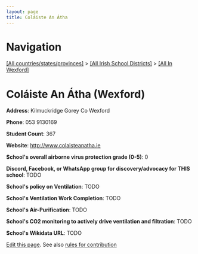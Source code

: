 ```yaml
---
layout: page
title: Coláiste An Átha
---
```

# Navigation

[[All countries/states/provinces]](../../..) > [[All Irish School Districts]](../..) > [[All In Wexford]](..)

# Coláiste An Átha (Wexford)

**Address**: Kilmuckridge Gorey Co Wexford

**Phone**: 053 9130169

**Student Count**: 367

**Website**: <http://www.colaisteanatha.ie>

**School's overall airborne virus protection grade (0-5)**: 0

**Discord, Facebook, or WhatsApp group for discovery/advocacy for THIS school**: TODO

**School's policy on Ventilation**: TODO

**School's Ventilation Work Completion**: TODO

**School's Air-Purification**: TODO

**School's CO2 monitoring to actively drive ventilation and filtration**: TODO

**School's Wikidata URL**: TODO


[Edit this page](https://github.com/ventilate-schools/Ireland/edit/main/./Wexford/Coláiste_An_Átha.md). See also [rules for contribution](../../../contribution-rules/)